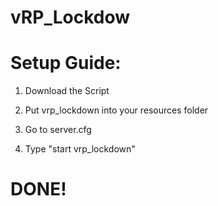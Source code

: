 # vRP_Lockdow

# Setup Guide:

1. Download the Script

2. Put vrp_lockdown into your resources folder

3. Go to server.cfg

4. Type "start vrp_lockdown"

# DONE!
